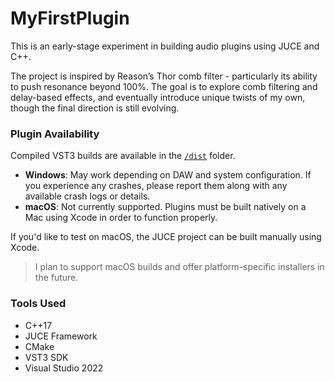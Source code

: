 # MyFirstPlugin

This is an early-stage experiment in building audio plugins using JUCE and C++.

The project is inspired by Reason’s Thor comb filter - particularly its ability to push resonance beyond 100%.
The goal is to explore comb filtering and delay-based effects, and eventually introduce unique twists of my own, though the final direction is still evolving.

### Plugin Availability

Compiled VST3 builds are available in the [`/dist`](./dist) folder.

- **Windows**: May work depending on DAW and system configuration. If you experience any crashes, please report them along with any available crash logs or details.
- **macOS**: Not currently supported. Plugins must be built natively on a Mac using Xcode in order to function properly.

If you'd like to test on macOS, the JUCE project can be built manually using Xcode.

> I plan to support macOS builds and offer platform-specific installers in the future.

### Tools Used

- C++17
- JUCE Framework
- CMake
- VST3 SDK
- Visual Studio 2022
